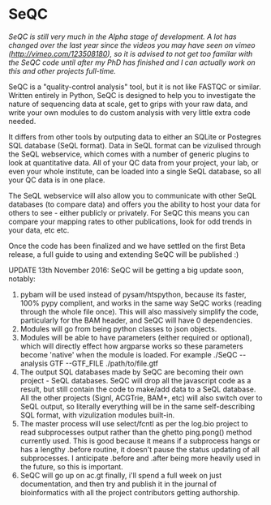 # SeQC

_SeQC is still very much in the Alpha stage of development. A lot has changed over the last year since the videos you may have seen on vimeo (http://vimeo.com/123508180), so it is advised to not get too familar with the SeQC code until after my PhD has finished and I can actually work on this and other projects full-time._

SeQC is a "quality-control analysis" tool, but it is not like FASTQC or similar. Written entirely in Python, SeQC is designed to help you to investigate the nature of sequencing data at scale, get to grips with your raw data, and write your own modules to do custom analysis with very little extra code needed.

It differs from other tools by outputing data to either an SQLite or Postegres SQL database (SeQL format). Data in SeQL format can be vizulised through the SeQL webservice, which comes with a number of generic plugins to look at quantitative data. All of your QC data from your project, your lab, or even your whole institute, can be loaded into a single SeQL database, so all your QC data is in one place.

The SeQL webservice will also allow you to communicate with other SeQL databases (to compare data) and offers you the ability to host your data for others to see - either publicly or privately. For SeQC this means you can compare your mapping rates to other publications, look for odd trends in your data, etc etc.

Once the code has been finalized and we have settled on the first Beta release, a full guide to using and extending SeQC will be published :) 

UPDATE 13th November 2016:
SeQC will be getting a big update soon, notably:

 1. pybam will be used instead of pysam/htspython, because its faster, 100% pypy complient, and works in the same way SeQC works (reading through the whole file once). This will also massively simplify the code, particularly for the BAM header, and SeQC will have 0 dependencies.
 2. Modules will go from being python classes to json objects.
 3. Modules will be able to have parameters (either required or optional), which will directly effect how argparse works so these parameters become 'native' when the module is loaded. For example ./SeQC --analysis GTF --GTF_FILE ./path/to/file.gtf
 4. The output SQL databases made by SeQC are becoming their own project - SeQL databases. SeQC will drop all the javascript code as a result, but still contain the code to make/add data to a SeQL database. All the other projects (Signl, ACGTrie, BAM+, etc) will also switch over to SeQL output, so literally everything will be in the same self-describing SQL format, with vizulization modules built-in.
 5. The master process will use select/fcntl as per the log.bio project to read subprocesses output rather than the ghetto ping.pong() method currently used. This is good because it means if a subprocess hangs or has a lengthy .before routine, it doesn't pause the status updating of all subprocesses. I anticipate .before and .after being more heavily used in the future, so this is important.
 6. SeQC will go up on ac.gt finally, i'll spend a full week on just documentation, and then try and publish it in the journal of bioinformatics with all the project contributors getting authorship.
